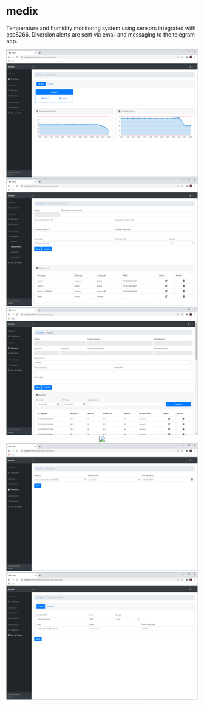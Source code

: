 # medix
Temperature and humidity monitoring system using sensors integrated with esp8266. Diversion alerts are sent via email and messaging to the telegram app.


<p align="center">
  <img src="https://github.com/rafaelsds/medix/blob/38e0f4226e998e947bf953e9fc754d5519a4548d/screen/dashboard.png" />
  <img src="https://github.com/rafaelsds/medix/blob/38e0f4226e998e947bf953e9fc754d5519a4548d/screen/cadastros.png" />
  <img src="https://github.com/rafaelsds/medix/blob/38e0f4226e998e947bf953e9fc754d5519a4548d/screen/registros.png" />
  <img src="https://github.com/rafaelsds/medix/blob/38e0f4226e998e947bf953e9fc754d5519a4548d/screen/relatorios temperatura.png" />
  <img src="https://github.com/rafaelsds/medix/blob/38e0f4226e998e947bf953e9fc754d5519a4548d/screen/relatorios.png" />
  <img src="https://github.com/rafaelsds/medix/blob/38e0f4226e998e947bf953e9fc754d5519a4548d/screen/alertas.png" />
</p>
